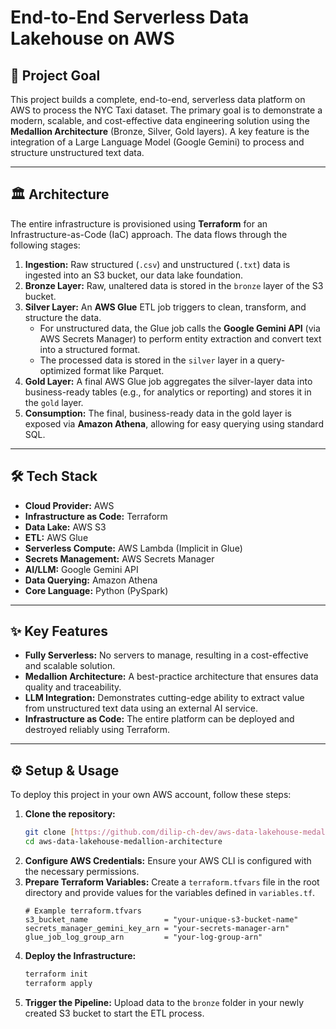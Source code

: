 # End-to-End Serverless Data Lakehouse on AWS

## 🚀 Project Goal

This project builds a complete, end-to-end, serverless data platform on AWS to process the NYC Taxi dataset. The primary goal is to demonstrate a modern, scalable, and cost-effective data engineering solution using the **Medallion Architecture** (Bronze, Silver, Gold layers). A key feature is the integration of a Large Language Model (Google Gemini) to process and structure unstructured text data.

---

## 🏛️ Architecture

The entire infrastructure is provisioned using **Terraform** for an Infrastructure-as-Code (IaC) approach. The data flows through the following stages:

1.  **Ingestion:** Raw structured (`.csv`) and unstructured (`.txt`) data is ingested into an S3 bucket, our data lake foundation.
2.  **Bronze Layer:** Raw, unaltered data is stored in the `bronze` layer of the S3 bucket.
3.  **Silver Layer:** An **AWS Glue** ETL job triggers to clean, transform, and structure the data.
    * For unstructured data, the Glue job calls the **Google Gemini API** (via AWS Secrets Manager) to perform entity extraction and convert text into a structured format.
    * The processed data is stored in the `silver` layer in a query-optimized format like Parquet.
4.  **Gold Layer:** A final AWS Glue job aggregates the silver-layer data into business-ready tables (e.g., for analytics or reporting) and stores it in the `gold` layer.
5.  **Consumption:** The final, business-ready data in the gold layer is exposed via **Amazon Athena**, allowing for easy querying using standard SQL.



---

## 🛠️ Tech Stack

* **Cloud Provider:** AWS
* **Infrastructure as Code:** Terraform
* **Data Lake:** AWS S3
* **ETL:** AWS Glue
* **Serverless Compute:** AWS Lambda (Implicit in Glue)
* **Secrets Management:** AWS Secrets Manager
* **AI/LLM:** Google Gemini API
* **Data Querying:** Amazon Athena
* **Core Language:** Python (PySpark)

---

## ✨ Key Features

* **Fully Serverless:** No servers to manage, resulting in a cost-effective and scalable solution.
* **Medallion Architecture:** A best-practice architecture that ensures data quality and traceability.
* **LLM Integration:** Demonstrates cutting-edge ability to extract value from unstructured text data using an external AI service.
* **Infrastructure as Code:** The entire platform can be deployed and destroyed reliably using Terraform.

---

## ⚙️ Setup & Usage

To deploy this project in your own AWS account, follow these steps:

1.  **Clone the repository:**
    ```bash
    git clone [https://github.com/dilip-ch-dev/aws-data-lakehouse-medallion-architecture.git](https://github.com/dilip-ch-dev/aws-data-lakehouse-medallion-architecture.git)
    cd aws-data-lakehouse-medallion-architecture
    ```
2.  **Configure AWS Credentials:** Ensure your AWS CLI is configured with the necessary permissions.
3.  **Prepare Terraform Variables:** Create a `terraform.tfvars` file in the root directory and provide values for the variables defined in `variables.tf`.
    ```
    # Example terraform.tfvars
    s3_bucket_name                 = "your-unique-s3-bucket-name"
    secrets_manager_gemini_key_arn = "your-secrets-manager-arn"
    glue_job_log_group_arn         = "your-log-group-arn"
    ```
4.  **Deploy the Infrastructure:**
    ```bash
    terraform init
    terraform apply
    ```
5.  **Trigger the Pipeline:** Upload data to the `bronze` folder in your newly created S3 bucket to start the ETL process.
